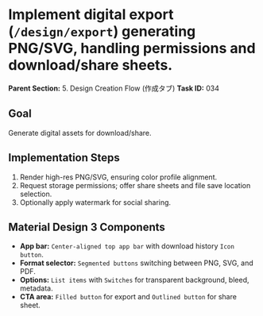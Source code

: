# Implement digital export (`/design/export`) generating PNG/SVG, handling permissions and download/share sheets.

**Parent Section:** 5. Design Creation Flow (作成タブ)
**Task ID:** 034

## Goal
Generate digital assets for download/share.

## Implementation Steps
1. Render high-res PNG/SVG, ensuring color profile alignment.
2. Request storage permissions; offer share sheets and file save location selection.
3. Optionally apply watermark for social sharing.

## Material Design 3 Components
- **App bar:** `Center-aligned top app bar` with download history `Icon button`.
- **Format selector:** `Segmented buttons` switching between PNG, SVG, and PDF.
- **Options:** `List items` with `Switches` for transparent background, bleed, metadata.
- **CTA area:** `Filled button` for export and `Outlined button` for share sheet.
